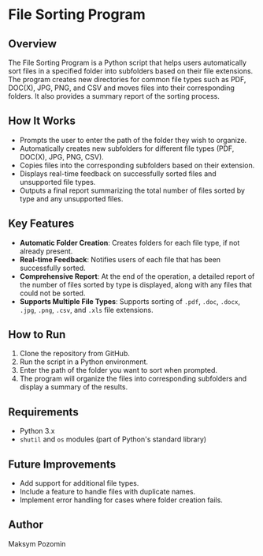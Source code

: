 # File Sorting Program

## Overview
The File Sorting Program is a Python script that helps users automatically sort files in a specified folder into subfolders based on their file extensions. The program creates new directories for common file types such as PDF, DOC(X), JPG, PNG, and CSV and moves files into their corresponding folders. It also provides a summary report of the sorting process.

## How It Works
- Prompts the user to enter the path of the folder they wish to organize.
- Automatically creates new subfolders for different file types (PDF, DOC(X), JPG, PNG, CSV).
- Copies files into the corresponding subfolders based on their extension.
- Displays real-time feedback on successfully sorted files and unsupported file types.
- Outputs a final report summarizing the total number of files sorted by type and any unsupported files.

## Key Features
- **Automatic Folder Creation**: Creates folders for each file type, if not already present.
- **Real-time Feedback**: Notifies users of each file that has been successfully sorted.
- **Comprehensive Report**: At the end of the operation, a detailed report of the number of files sorted by type is displayed, along with any files that could not be sorted.
- **Supports Multiple File Types**: Supports sorting of `.pdf`, `.doc`, `.docx`, `.jpg`, `.png`, `.csv`, and `.xls` file extensions.

## How to Run
1. Clone the repository from GitHub.
2. Run the script in a Python environment.
3. Enter the path of the folder you want to sort when prompted.
4. The program will organize the files into corresponding subfolders and display a summary of the results.

## Requirements
- Python 3.x
- `shutil` and `os` modules (part of Python's standard library)

## Future Improvements
- Add support for additional file types.
- Include a feature to handle files with duplicate names.
- Implement error handling for cases where folder creation fails.

## Author
Maksym Pozomin
